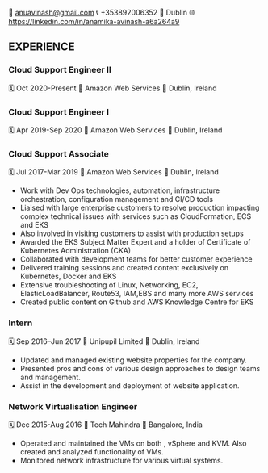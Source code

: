 :e-mail: anuavinash@gmail.com  :telephone_receiver: +353892006352  :house_with_garden: Dublin  :globe_with_meridians: https://linkedin.com/in/anamika-avinash-a6a264a9

## EXPERIENCE

### Cloud Support Engineer II
:spiral_calendar: Oct 2020-Present  :office: Amazon Web Services  :round_pushpin: Dublin, Ireland

### Cloud Support Engineer I
:spiral_calendar: Apr 2019-Sep 2020  :office: Amazon Web Services  :round_pushpin: Dublin, Ireland

### Cloud Support Associate
:spiral_calendar: Jul 2017-Mar 2019  :office: Amazon Web Services  :round_pushpin: Dublin, Ireland
* Work with Dev Ops technologies, automation, infrastructure orchestration, configuration management and CI/CD tools
* Liaised with large enterprise customers to resolve production impacting complex technical issues with services such as CloudFormation, ECS and EKS
* Also involved in visiting customers to assist with production setups
* Awarded the EKS Subject Matter Expert and a holder of Certificate of Kubernetes Administration (CKA)
* Collaborated with development teams for better customer experience
* Delivered training sessions and created content exclusively on Kubernetes, Docker and EKS
* Extensive troubleshooting of Linux, Networking, EC2, ElasticLoadBalancer, Route53, IAM,EBS and many more AWS services
* Created public content on Github and AWS Knowledge Centre for EKS

### Intern
:spiral_calendar: Sep 2016–Jun 2017 :office: Unipupil Limited :round_pushpin: Dublin, Ireland
* Updated and managed existing website properties for the company.
* Presented pros and cons of various design approaches to design teams and management.
* Assist in the development and deployment of website application.

### Network Virtualisation Engineer
:spiral_calendar: Dec 2015-Aug 2016 :office: Tech Mahindra :round_pushpin: Bangalore, India
* Operated and maintained the VMs on both , vSphere and KVM. Also created and analyzed functionality of VMs.
* Monitored network infrastructure for various virtual systems.

